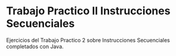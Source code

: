 
# Trabajo Practico II Instrucciones Secuenciales 

Ejercicios del Trabajo Practico 2 sobre Instrucciones Secuenciales completados con Java.

